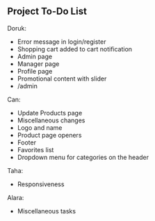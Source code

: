 ## Project To-Do List

Doruk:
* Error message in login/register
* Shopping cart added to cart notification
* Admin page 
* Manager page
* Profile page
* Promotional content with slider
* /admin

Can:
* Update Products page
* Miscellaneous changes
* Logo and name
* Product page openers
* Footer
* Favorites list
* Dropdown menu for categories on the header

Taha:
* Responsiveness
  
Alara:
* Miscellaneous tasks

